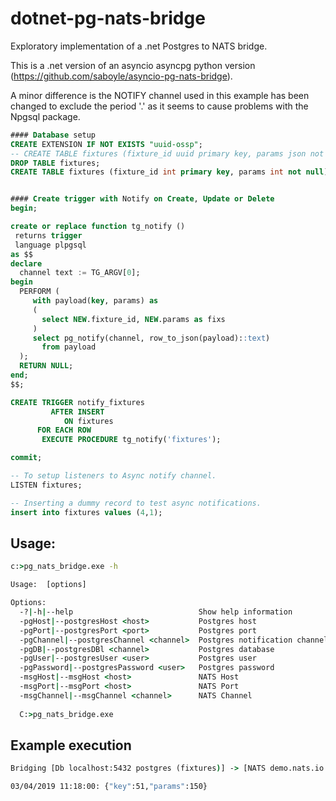 ﻿# dotnet-pg-nats-bridge

Exploratory implementation of a .net Postgres to NATS bridge.

This is a .net version of an asyncio asyncpg python version (https://github.com/saboyle/asyncio-pg-nats-bridge).

A minor difference is the NOTIFY channel used in this example has been changed to exclude the period '.' as it seems to cause problems with the Npgsql package. 

``` sql
#### Database setup
CREATE EXTENSION IF NOT EXISTS "uuid-ossp";
-- CREATE TABLE fixtures (fixture_id uuid primary key, params json not null);
DROP TABLE fixtures;
CREATE TABLE fixtures (fixture_id int primary key, params int not null);


#### Create trigger with Notify on Create, Update or Delete
begin;

create or replace function tg_notify ()
 returns trigger
 language plpgsql
as $$
declare
  channel text := TG_ARGV[0];
begin
  PERFORM (
     with payload(key, params) as
     (
       select NEW.fixture_id, NEW.params as fixs
     )
     select pg_notify(channel, row_to_json(payload)::text)
       from payload
  );
  RETURN NULL;
end;
$$;

CREATE TRIGGER notify_fixtures
         AFTER INSERT
            ON fixtures
      FOR EACH ROW
       EXECUTE PROCEDURE tg_notify('fixtures');

commit;

-- To setup listeners to Async notify channel.
LISTEN fixtures;

-- Inserting a dummy record to test async notifications.
insert into fixtures values (4,1);
```

## Usage:
``` cmd
c:>pg_nats_bridge.exe -h

Usage:  [options]

Options:
  -?|-h|--help                            Show help information
  -pgHost|--postgresHost <host>           Postgres host
  -pgPort|--postgresPort <port>           Postgres port
  -pgChannel|--postgresChannel <channel>  Postgres notification channel
  -pgDB|--postgresDBl <channel>           Postgres database
  -pgUser|--postgresUser <user>           Postgres user
  -pgPassword|--postgresPassword <user>   Postgres password
  -msgHost|--msgHost <host>               NATS Host
  -msgPort|--msgPort <host>               NATS Port
  -msgChannel|--msgChannel <channel>      NATS Channel
  
  C:>pg_nats_bridge.exe
```
## Example execution
``` cmd
Bridging [Db localhost:5432 postgres (fixtures)] -> [NATS demo.nats.io:4222 (fixtures)]

03/04/2019 11:18:00: {"key":51,"params":150}
  ```
